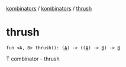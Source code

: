 [kombinators](../index.md) / [kombinators](index.md) / [thrush](./thrush.md)

# thrush

`fun <A, B> thrush(): (`[`A`](thrush.md#A)`) -> ((`[`A`](thrush.md#A)`) -> `[`B`](thrush.md#B)`) -> `[`B`](thrush.md#B)

T combinator - thrush

